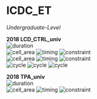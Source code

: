 # ICDC_ET

*Undergraduate-Level*

**2018 LCD_CTRL_univ**  
![duration](https://img.shields.io/badge/time_spent-4h12m-green?style=flat-square)<br>
![cell_area](https://img.shields.io/badge/total_cell_area-61151.530805um*um-blue?style=flat-square)
![timing](https://img.shields.io/badge/critical_path-7.16ns-red?style=flat-square)
![constraint](https://img.shields.io/badge/timing_constraint-10ns-yellow?style=flat-square)<br>
![cell_area](https://img.shields.io/badge/total_cell_area-70227.663658um*um-blue?style=flat-square)
![timing](https://img.shields.io/badge/critical_path-6.08ns-red?style=flat-square)
![constraint](https://img.shields.io/badge/timing_constraint-6.08ns-yellow?style=flat-square)<br>
![cycle](https://img.shields.io/badge/tb1_cycle-130-orange?style=flat-square)
![cycle](https://img.shields.io/badge/tb2_cycle-158-orange?style=flat-square)
![cycle](https://img.shields.io/badge/tb3_cycle-220-orange?style=flat-square)

**2018 TPA_univ**  
![duration](https://img.shields.io/badge/time_spent-5h13m-green?style=flat-square)<br>
![cell_area](https://img.shields.io/badge/total_cell_area-121234.076880um*um-blue?style=flat-square)
![timing](https://img.shields.io/badge/critical_path-6.68ns-red?style=flat-square)
![constraint](https://img.shields.io/badge/timing_constraint-10ns-yellow?style=flat-square)
